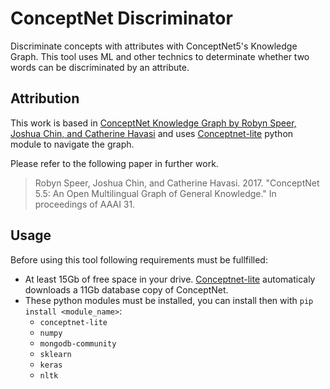 # ConceptNet Discriminator

Discriminate concepts with attributes with ConceptNet5's Knowledge Graph. This tool uses ML and other technics to determinate whether two words can be discriminated by an attribute.

## Attribution

This work is based in [ConceptNet Knowledge Graph by Robyn Speer, Joshua Chin, and Catherine Havasi](https://github.com/commonsense/conceptnet5) and uses [Conceptnet-lite](https://github.com/ldtoolkit/conceptnet-lite) python module to navigate the graph.

Please refer to the following paper in further work.

> Robyn Speer, Joshua Chin, and Catherine Havasi. 2017. "ConceptNet 5.5: An Open Multilingual Graph of General Knowledge." In proceedings of AAAI 31.

## Usage

Before using this tool following requirements must be fullfilled:

- At least 15Gb of free space in your drive. [Conceptnet-lite](https://github.com/ldtoolkit/conceptnet-lite) automaticaly downloads a 11Gb database copy of ConceptNet.
- These python modules must be installed, you can install then with `pip install <module_name>`:
  - `conceptnet-lite`
  - `numpy`
  - `mongodb-community`
  - `sklearn`
  - `keras`
  - `nltk`
